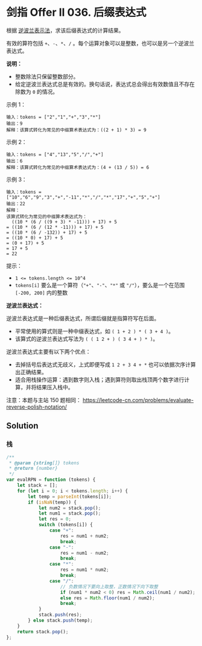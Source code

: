 # 剑指 Offer II 036. 后缀表达式

根据 [逆波兰表示法](https://baike.baidu.com/item/%E9%80%86%E6%B3%A2%E5%85%B0%E5%BC%8F/128437)，求该后缀表达式的计算结果。

有效的算符包括 `+`、`-`、`*`、`/` 。每个运算对象可以是整数，也可以是另一个逆波兰表达式。

**说明：**

-   整数除法只保留整数部分。
-   给定逆波兰表达式总是有效的。换句话说，表达式总会得出有效数值且不存在除数为 `0` 的情况。

示例 1：

```
输入：tokens = ["2","1","+","3","*"]
输出：9
解释：该算式转化为常见的中缀算术表达式为：((2 + 1) * 3) = 9
```

示例 2：

```
输入：tokens = ["4","13","5","/","+"]
输出：6
解释：该算式转化为常见的中缀算术表达式为：(4 + (13 / 5)) = 6
```

示例 3：

```
输入：tokens = ["10","6","9","3","+","-11","*","/","*","17","+","5","+"]
输出：22
解释：
该算式转化为常见的中缀算术表达式为：
  ((10 * (6 / ((9 + 3) * -11))) + 17) + 5
= ((10 * (6 / (12 * -11))) + 17) + 5
= ((10 * (6 / -132)) + 17) + 5
= ((10 * 0) + 17) + 5
= (0 + 17) + 5
= 17 + 5
= 22
```

提示：

-   `1 <= tokens.length <= 10^4`
-   `tokens[i]` 要么是一个算符（`"+"`、`"-"`、`"*"` 或 `"/"`），要么是一个在范围 `[-200, 200]` 内的整数

**逆波兰表达式：**

逆波兰表达式是一种后缀表达式，所谓后缀就是指算符写在后面。

-   平常使用的算式则是一种中缀表达式，如 `( 1 + 2 ) * ( 3 + 4 )`。
-   该算式的逆波兰表达式写法为 `( ( 1 2 + ) ( 3 4 + ) * )`。

逆波兰表达式主要有以下两个优点：

-   去掉括号后表达式无歧义，上式即便写成 `1 2 + 3 4 + *` 也可以依据次序计算出正确结果。
-   适合用栈操作运算：遇到数字则入栈；遇到算符则取出栈顶两个数字进行计算，并将结果压入栈中。

注意：本题与主站 150 题相同： https://leetcode-cn.com/problems/evaluate-reverse-polish-notation/

## Solution

### 栈

```js
/**
 * @param {string[]} tokens
 * @return {number}
 */
var evalRPN = function (tokens) {
    let stack = [];
    for (let i = 0; i < tokens.length; i++) {
        let temp = parseInt(tokens[i]);
        if (isNaN(temp)) {
            let num2 = stack.pop();
            let num1 = stack.pop();
            let res = 0;
            switch (tokens[i]) {
                case "+":
                    res = num1 + num2;
                    break;
                case "-":
                    res = num1 - num2;
                    break;
                case "*":
                    res = num1 * num2;
                    break;
                case "/":
                    // 负数情况下要向上取整，正数情况下向下取整
                    if (num1 * num2 < 0) res = Math.ceil(num1 / num2);
                    else res = Math.floor(num1 / num2);
                    break;
            }
            stack.push(res);
        } else stack.push(temp);
    }
    return stack.pop();
};
```
